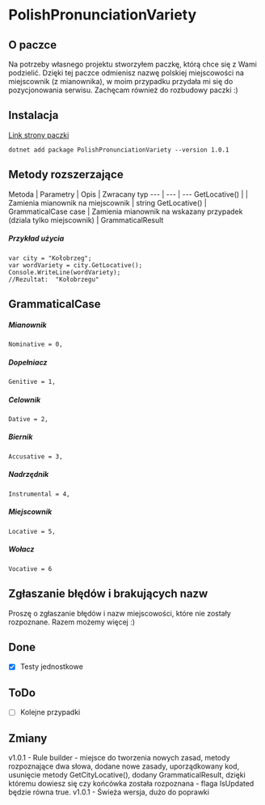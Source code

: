# PolishPronunciationVariety

## O paczce

Na potrzeby własnego projektu stworzyłem paczkę, którą chce się z Wami podzielić. Dzięki tej paczce odmienisz nazwę polskiej miejscowości na miejscownik (z mianownika), w moim przypadku przydała mi się do pozycjonowania serwisu.
Zachęcam również do rozbudowy paczki :)

## Instalacja

[Link strony paczki ](https://www.nuget.org/packages/PolishPronunciationVariety/)

```
dotnet add package PolishPronunciationVariety --version 1.0.1
```

## Metody rozszerzające
Metoda  |   Parametry   |   Opis    |   Zwracany typ
--- | --- | ---
GetLocative() |  | Zamienia mianownik na miejscownik  | string
GetLocative() | GrammaticalCase case  | Zamienia mianownik na wskazany przypadek (dziala tylko miejscownik)  | GrammaticalResult

##### Przykład użycia
```
var city = "Kołobrzeg";
var wordVariety = city.GetLocative();
Console.WriteLine(wordVariety);
//Rezultat:  "Kołobrzegu"
```

## GrammaticalCase
##### Mianownik
```
Nominative = 0,
```
##### Dopełniacz
```
Genitive = 1,
```
##### Celownik
```
Dative = 2,
```
##### Biernik
```
Accusative = 3,
```
##### Nadrzędnik
```
Instrumental = 4,
```
##### Miejscownik
```
Locative = 5,
```
##### Wołacz
```
Vocative = 6
```

## Zgłaszanie błędów i brakujących nazw

Proszę o zgłaszanie błędów i nazw miejscowości, które nie zostały rozpoznane.
Razem możemy więcej :)

## Done

- [x] Testy jednostkowe

## ToDo

- [ ] Kolejne przypadki

## Zmiany

v1.0.1 - Rule builder - miejsce do tworzenia nowych zasad, metody rozpoznające dwa słowa, dodane nowe zasady, uporządkowany kod, usunięcie metody GetCityLocative(), dodany GrammaticalResult, dzięki któremu dowiesz się czy końcówka została rozpoznana - flaga IsUpdated będzie równa true.
v1.0.1 - Świeża wersja, dużo do poprawki